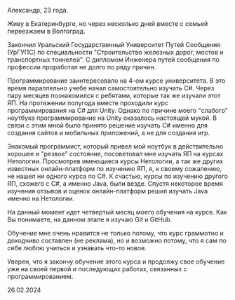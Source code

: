 Александр, 23 года.

Живу в Екатеринбурге, но через несколько дней вместе с семьей переезжаем в Волгоград.

Закончил Уральский Государственный Университет Путей Сообщения (УрГУПС) по специальности "Строительство железных дорог, мостов и транспортных тоннелей". С дипломом Инженера путей сообщения по профессии проработал не долго по ряду причин.

Программирование заинтересовало на 4-ом курсе университета. В это время параллельно учебе начал самостоятельно изучать C#. Через пару месяцев познакомился с ребятами, которые так же изучали этот ЯП. На протяжении полугода вместе проходили курс программирования на C# для Unity. Однако по причине моего "слабого" ноутбука программирование на Unity оказалось настоящей мукой. В связи с этим мной было принято решение изучать C# именно для создания сайтов и мобильных приложений, а не для создания игр.

Знакомый программист, который привел мой ноутбук в действительно хорошее и "резвое" состояние, посоветовал мне изучать ЯП на курсах Нетологии. Просмотрев имеющиеся курсы Нетологии, а так же других известных онлайн-платформ по изучению ЯП, я, к своему сожалению, не нашел ни одного курса по C#. К счастью, курсы по изучению другого ЯП, схожего с C#, а именно Java, были везде. Спустя некоторое время изучения отзывов и оценок онлайн-платформ решил изучать Java именно на Нетологии.

На данный момент идет четвертый месяц моего обучения на курсе. Как Вы понимаете, на данном этапе я изучаю Git и GitHub. 

Обучение мне очень нравится не только потому, что курс граммотно и доходчиво составлен (не реклама), но и возможно потому, что я сам по себе люблю учиться и узнавать что-то новое.

Уверен, что я закончу обучение этого курса и продолжу свое обучение уже на своей первой и последующих работах, связанных с программированием.

26.02.2024
